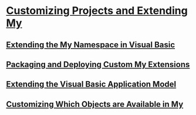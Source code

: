 # [Customizing Projects and Extending My](customizing-projects-and-extending-my.md)
## [Extending the My Namespace in Visual Basic](extending-the-my-namespace.md)
## [Packaging and Deploying Custom My Extensions](packaging-and-deploying-custom-my-extensions.md)
## [Extending the Visual Basic Application Model](extending-the-visual-basic-application-model.md)
## [Customizing Which Objects are Available in My](customizing-which-objects-are-available-in-my.md)
